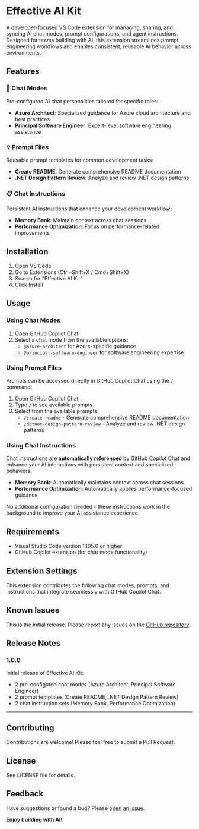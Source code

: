 # Effective AI Kit

A developer-focused VS Code extension for managing, sharing, and syncing AI chat modes, prompt configurations, and agent instructions. Designed for teams building with AI, this extension streamlines prompt engineering workflows and enables consistent, reusable AI behavior across environments.

## Features

### 🤖 Chat Modes
Pre-configured AI chat personalities tailored for specific roles:
- **Azure Architect**: Specialized guidance for Azure cloud architecture and best practices
- **Principal Software Engineer**: Expert-level software engineering assistance

### 💡 Prompt Files
Reusable prompt templates for common development tasks:
- **Create README**: Generate comprehensive README documentation
- **.NET Design Pattern Review**: Analyze and review .NET design patterns

### 📋 Chat Instructions
Persistent AI instructions that enhance your development workflow:
- **Memory Bank**: Maintain context across chat sessions
- **Performance Optimization**: Focus on performance-related improvements

## Installation

1. Open VS Code
2. Go to Extensions (Ctrl+Shift+X / Cmd+Shift+X)
3. Search for "Effective AI Kit"
4. Click Install

## Usage

### Using Chat Modes
1. Open GitHub Copilot Chat
2. Select a chat mode from the available options:
   - `@azure-architect` for Azure-specific guidance
   - `@principal-software-engineer` for software engineering expertise

### Using Prompt Files
Prompts can be accessed directly in GitHub Copilot Chat using the `/` command:
1. Open GitHub Copilot Chat
2. Type `/` to see available prompts
3. Select from the available prompts:
   - `/create-readme` - Generate comprehensive README documentation
   - `/dotnet-design-pattern-review` - Analyze and review .NET design patterns

### Using Chat Instructions
Chat instructions are **automatically referenced** by GitHub Copilot Chat and enhance your AI interactions with persistent context and specialized behaviors:
- **Memory Bank**: Automatically maintains context across chat sessions
- **Performance Optimization**: Automatically applies performance-focused guidance

No additional configuration needed - these instructions work in the background to improve your AI assistance experience.

## Requirements

- Visual Studio Code version 1.105.0 or higher
- GitHub Copilot extension (for chat mode functionality)

## Extension Settings

This extension contributes the following chat modes, prompts, and instructions that integrate seamlessly with GitHub Copilot Chat.

## Known Issues

This is the initial release. Please report any issues on the [GitHub repository](https://github.com/yourusername/effective-ai-kit/issues).

## Release Notes

### 1.0.0

Initial release of Effective AI Kit:
- 2 pre-configured chat modes (Azure Architect, Principal Software Engineer)
- 2 prompt templates (Create README, .NET Design Pattern Review)
- 2 chat instruction sets (Memory Bank, Performance Optimization)

---

## Contributing

Contributions are welcome! Please feel free to submit a Pull Request.

## License

See LICENSE file for details.

## Feedback

Have suggestions or found a bug? Please [open an issue](https://github.com/yourusername/effective-ai-kit/issues).

**Enjoy building with AI!**
